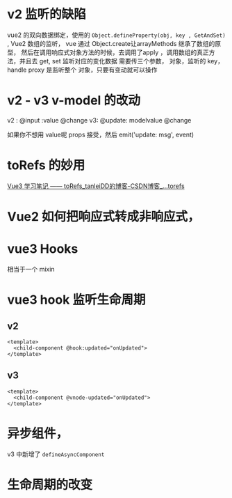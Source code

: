 # v2 监听的缺陷
vue2  的双向数据绑定，使用的 `Object.defineProperty(obj, key , GetAndSet)` ,
Vue2 数组的监听， vue 通过 Object.create让arrayMethods 继承了数组的原型， 然后在调用响应式对象方法的时候，去调用了apply ，调用数组的真正方法，并且去 get, set 监听对应的变化数据
需要传三个参数， 对象，监听的 key， handle 
proxy  是监听整个 对象，只要有变动就可以操作

# v2 - v3 v-model 的改动
v2 : @input :value  @change
v3: @update: modelvalue @change

如果你不想用 value呢
props 接受，然后 emit('update: msg', event)


# toRefs 的妙用
[Vue3 学习笔记 —— toRefs_tanleiDD的博客-CSDN博客_...torefs](https://blog.csdn.net/TL18382950497/article/details/116427498)


# Vue2 如何把响应式转成非响应式，

# vue3 Hooks
相当于一个 mixin 

# vue3 hook 监听生命周期

## v2 
```
<template>
  <child-component @hook:updated="onUpdated">
</template>
```

## v3
```
<template>
  <child-component @vnode-updated="onUpdated">
</template>
```

# 异步组件，
v3 中新增了  `defineAsyncComponent`

# 生命周期的改变


